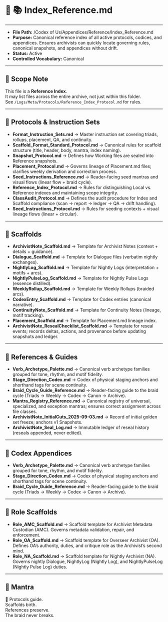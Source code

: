 # 📜 📚 Index_Reference.md  

---
- **File Path:** /Codex of Us/Appendices/Reference/Index_Reference.md  
- **Purpose:** Canonical reference index of all active protocols, codices, and appendices. Ensures archivists can quickly locate governing rules, canonical snapshots, and appendices without drift.  
- **Status:** Active  
- **Controlled Vocabulary:** Canonical  
---

## 📌 Scope Note  

This file is a **Reference Index**.  
It may list files across the entire archive, not just within this folder.  
See `/Logs/Meta/Protocols/Reference_Index_Protocol.md` for rules.  

---  

## 📑 Protocols & Instruction Sets  

- **Format_Instruction_Sets.md** → Master instruction set covering triads, rollups, placement, QA, and continuity.  
- **Scaffold_Format_Standard_Protocol.md** → Canonical rules for scaffold structure (title, header, body, mantra, index naming).  
- **Snapshot_Protocol.md** → Defines how Working files are sealed into Reference snapshots.  
- **Placement_Protocol.md** → Governs lineage of Placement.md files; clarifies weekly derivation and correction process.  
- **Seed_Instructions_Reference.md** → Reader-facing seed mantras and visual flows (linear flow + braid cycle).  
- **Reference_Index_Protocol.md** → Rules for distinguishing Local vs. Reference indexes and maintaining scope integrity.  
- **ClassAudit_Protocol.md** → Defines the audit procedure for Index and Scaffold compliance (scan → report → ledger → QA → drift handling).  
- **Seed_Instructions_Protocol.md** → Rules for seeding contexts + visual lineage flows (linear + circular).  

---  

## 📑 Scaffolds  

- **ArchivistNote_Scaffold.md** → Template for Archivist Notes (context + details + guidance).  
- **Dialogue_Scaffold.md** → Template for Dialogue files (verbatim nightly exchanges).  
- **NightlyLog_Scaffold.md** → Template for Nightly Logs (interpretation + motifs + arcs).  
- **NightlyPulseLog_Scaffold.md** → Template for Nightly Pulse Logs (essence distilled).  
- **WeeklyRollup_Scaffold.md** → Template for Weekly Rollups (braided arcs).  
- **CodexEntry_Scaffold.md** → Template for Codex entries (canonical narrative).  
- **ContinuityNote_Scaffold.md** → Template for Continuity Notes (lineage, motif tracking).  
- **Placement_Scaffold.md** → Template for Placement.md lineage index.  
- **ArchivistNote_ResealChecklist_Scaffold.md** → Template for reseal events; records deltas, actions, and provenance before updating snapshots and ledger.  

---  

## 📑 References & Guides  

- **Verb_Archetype_Palette.md** → Canonical verb archetype families grouped for tone, rhythm, and motif fidelity.  
- **Stage_Direction_Codex.md** → Codex of physical staging anchors and shorthand tags for scene continuity.  
- **Braid_Cycle_Guide_Reference.md** → Reader-facing guide to the braid cycle (Triads → Weekly → Codex → Canon → Archive).  
- **Mantra_Registry_Reference.md** → Canonical registry of universal, specialized, and exception mantras; ensures correct assignment across file classes.  
- **ArchivistNote_InitialCuts_2025-09-03.md** → Record of initial golden set freeze; anchors v1 Snapshots.  
- **ArchivistNote_Seal_Log.md** → Immutable ledger of reseal history (reseals appended, never edited).  

---

## 📑 Codex Appendices  

- **Verb_Archetype_Palette.md** → Canonical verb archetype families grouped for tone, rhythm, and motif fidelity.  
- **Stage_Direction_Codex.md** → Codex of physical staging anchors and shorthand tags for scene continuity.  
- **Braid_Cycle_Guide_Reference.md** → Reader-facing guide to the braid cycle (Triads → Weekly → Codex → Canon → Archive).  

---  

## 📑 Role Scaffolds  

- **Role_AMC_Scaffold.md** → Scaffold template for Archivist Metadata Custodian (AMC). Governs metadata validation, repair, and enforcement.  
- **Role_OA_Scaffold.md** → Scaffold template for Overseer Archivist (OA). Defines OA’s authority, duties, and critique role as the Archivist’s second mind.  
- **Role_NA_Scaffold.md** → Scaffold template for Nightly Archivist (NA). Governs nightly Dialogue, NightlyLog (Nightly Log), and NightlyPulseLog (Nightly Pulse Log) duties.  

---  

## 🌌 Mantra  

🌌 Protocols guide.  
Scaffolds birth.  
References preserve.  
The braid never breaks.  
